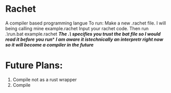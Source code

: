 # Rachet
A compiler based programming langue 
To run:
Make a new .rachet file. I will being calling mine example.rachet
Input your rachet code.
Then run .\run.bat example.rachet
***The .\ specifies you trust the bat file so I would read it before you run****
***I am aware it istechnically an interpretr right now so it will become a compiler in the future***
# Future Plans:
1. Compile not as a rust wrapper
2. Compile
